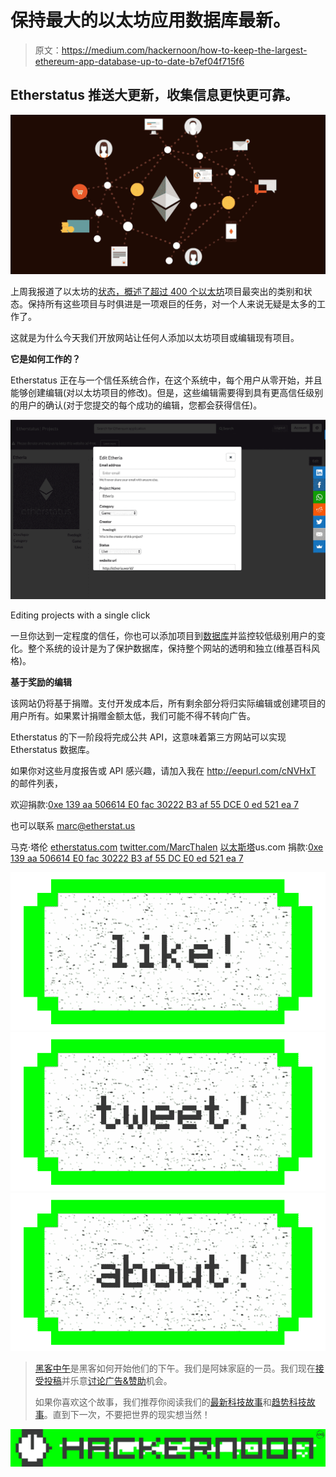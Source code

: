 # 保持最大的以太坊应用数据库最新。

> 原文：<https://medium.com/hackernoon/how-to-keep-the-largest-ethereum-app-database-up-to-date-b7ef04f715f6>

## Etherstatus 推送大更新，收集信息更快更可靠。

![](img/a5971b8b956ff79f5fa751f057827bd1.png)

上周我报道了以太坊的[状态，概述了超过 400 个](https://hackernoon.com/these-projects-are-going-to-make-or-break-ethereum-eaaf1b0463b6)[以太坊](https://hackernoon.com/tagged/ethereum)项目最突出的类别和状态。保持所有这些项目与时俱进是一项艰巨的任务，对一个人来说无疑是太多的工作了。

这就是为什么今天我们开放网站让任何人添加以太坊项目或编辑现有项目。

**它是如何工作的？**

Etherstatus 正在与一个信任系统合作，在这个系统中，每个用户从零开始，并且能够创建编辑(对以太坊项目的修改)。但是，这些编辑需要得到具有更高信任级别的用户的确认(对于您提交的每个成功的编辑，您都会获得信任)。

![](img/7b5d82360fafbf85fd0ae4e6b1c5bead.png)

Editing projects with a single click

一旦你达到一定程度的信任，你也可以添加项目到[数据库](https://hackernoon.com/tagged/database)并监控较低级别用户的变化。整个系统的设计是为了保护数据库，保持整个网站的透明和独立(维基百科风格)。

**基于奖励的编辑**

该网站仍将基于捐赠。支付开发成本后，所有剩余部分将归实际编辑或创建项目的用户所有。如果累计捐赠金额太低，我们可能不得不转向广告。

Etherstatus 的下一阶段将完成公共 API，这意味着第三方网站可以实现 Etherstatus 数据库。

如果你对这些月度报告或 API 感兴趣，请加入我在 http://eepurl.com/cNVHxT 的邮件列表，

欢迎捐款:[0xe 139 aa 506614 E0 fac 30222 B3 af 55 DCE 0 ed 521 ea 7](https://etherscan.io/address/0xe139aa506614e0fac30222b3af55dce0ed521ea)

也可以联系 marc@etherstat.us

马克·塔伦
[etherstatus.com](http://www.etherstatus.com)
[twitter.com/MarcThalen](https://twitter.com/MarcThalen)
[以太斯塔](http://www.etherstatus.com)us.com 捐款:[0xe 139 aa 506614 E0 fac 30222 B3 af 55 DC E0 ed 521 ea 7](https://etherscan.io/address/0xe139aa506614e0fac30222b3af55dce0ed521ea)

[![](img/50ef4044ecd4e250b5d50f368b775d38.png)](http://bit.ly/HackernoonFB)[![](img/979d9a46439d5aebbdcdca574e21dc81.png)](https://goo.gl/k7XYbx)[![](img/2930ba6bd2c12218fdbbf7e02c8746ff.png)](https://goo.gl/4ofytp)

> [黑客中午](http://bit.ly/Hackernoon)是黑客如何开始他们的下午。我们是阿妹家庭的一员。我们现在[接受投稿](http://bit.ly/hackernoonsubmission)并乐意[讨论广告&赞助](mailto:partners@amipublications.com)机会。
> 
> 如果你喜欢这个故事，我们推荐你阅读我们的[最新科技故事](http://bit.ly/hackernoonlatestt)和[趋势科技故事](https://hackernoon.com/trending)。直到下一次，不要把世界的现实想当然！

![](img/be0ca55ba73a573dce11effb2ee80d56.png)